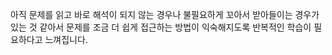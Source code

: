 아직 문제를 읽고 바로 해석이 되지 않는 경우나 불필요하게 꼬아서 받아들이는 경우가 있는 것 같아서 문제를 조금 더 쉽게 접근하는 방법이 익숙해지도록 반복적인 학습이 필요하다고 느껴집니다.